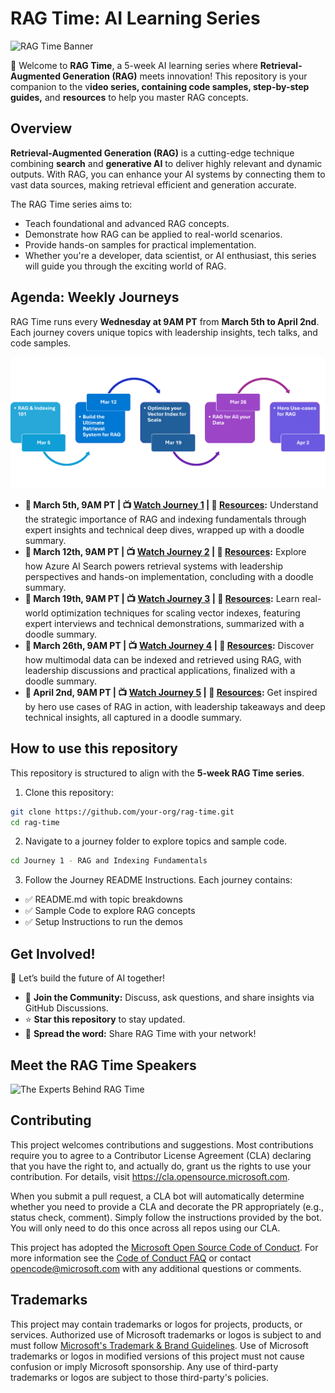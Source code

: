 # RAG Time: AI Learning Series

![RAG Time Banner](./images/banner-rag-time.png)

🎉 Welcome to **RAG Time**, a 5-week AI learning series where **Retrieval-Augmented Generation (RAG)** meets innovation! This repository is your companion to the v**ideo series, containing code samples, step-by-step guides,** and **resources** to help you master RAG concepts.

## Overview

**Retrieval-Augmented Generation (RAG)** is a cutting-edge technique combining **search** and **generative AI** to deliver highly relevant and dynamic outputs. With RAG, you can enhance your AI systems by connecting them to vast data sources, making retrieval efficient and generation accurate.

The RAG Time series aims to:

- Teach foundational and advanced RAG concepts.
- Demonstrate how RAG can be applied to real-world scenarios.
- Provide hands-on samples for practical implementation.
- Whether you're a developer, data scientist, or AI enthusiast, this series will guide you through the exciting world of RAG.

## Agenda: Weekly Journeys

RAG Time runs every **Wednesday at 9AM PT** from **March 5th to April 2nd**. Each journey covers unique topics with leadership insights, tech talks, and code samples.

![journeys weekly](./images/journeys-weekly.png)

- **📅 March 5th, 9AM PT | 📺 [Watch Journey 1](https://aka.ms/rag-time/journey1) | 📂 [Resources](./Journey%201%20-%20RAG%20and%20Indexing%20Fundamentals/README.md):** Understand the strategic importance of RAG and indexing fundamentals through expert insights and technical deep dives, wrapped up with a doodle summary.
- **📅 March 12th, 9AM PT | 📺 [Watch Journey 2](https://aka.ms/rag-time/journey2) | 📂 [Resources](./Journey%202%20-%20Build%20the%20Ultimate%20Retrieval%20System%20for%20RAG/README.md):** Explore how Azure AI Search powers retrieval systems with leadership perspectives and hands-on implementation, concluding with a doodle summary.
- **📅 March 19th, 9AM PT | 📺 [Watch Journey 3](https://aka.ms/rag-time/journey3) | 📂 [Resources](./Journey%203%20-%20Optimize%20your%20Vector%20Index%20for%20Scale/README.md):** Learn real-world optimization techniques for scaling vector indexes, featuring expert interviews and technical demonstrations, summarized with a doodle summary.
- **📅 March 26th, 9AM PT | 📺 [Watch Journey 4](https://aka.ms/rag-time/journey4) | 📂 [Resources](./Journey%204%20-%20RAG%20for%20All%20your%20Data%20Multimodal%20and%20Beyond/README.md):** Discover how multimodal data can be indexed and retrieved using RAG, with leadership discussions and practical applications, finalized with a doodle summary.
- **📅 April 2nd, 9AM PT | 📺 [Watch Journey 5](https://aka.ms/rag-time/journey5) | 📂 [Resources](./Journey%205%20-%20Hero%20use%20cases%20for%20RAG/README.md):** Get inspired by hero use cases of RAG in action, with leadership takeaways and deep technical insights, all captured in a doodle summary.

## How to use this repository

This repository is structured to align with the **5-week RAG Time series**.

1. Clone this repository:

```bash
git clone https://github.com/your-org/rag-time.git
cd rag-time
```

2. Navigate to a journey folder to explore topics and sample code.

```bash
cd Journey 1 - RAG and Indexing Fundamentals
```

3. Follow the Journey README Instructions. Each journey contains:
- ✅ README.md with topic breakdowns
- ✅ Sample Code to explore RAG concepts
- ✅ Setup Instructions to run the demos

## Get Involved!

🚀 Let’s build the future of AI together!

- 💬 **Join the Community:** Discuss, ask questions, and share insights via GitHub Discussions.
- ⭐ **Star this repository** to stay updated.
- 📢 **Spread the word:** Share RAG Time with your network!

## Meet the RAG Time Speakers

![The Experts Behind RAG Time](./images/speakers.png)

## Contributing

This project welcomes contributions and suggestions.  Most contributions require you to agree to a
Contributor License Agreement (CLA) declaring that you have the right to, and actually do, grant us
the rights to use your contribution. For details, visit https://cla.opensource.microsoft.com.

When you submit a pull request, a CLA bot will automatically determine whether you need to provide
a CLA and decorate the PR appropriately (e.g., status check, comment). Simply follow the instructions
provided by the bot. You will only need to do this once across all repos using our CLA.

This project has adopted the [Microsoft Open Source Code of Conduct](https://opensource.microsoft.com/codeofconduct/).
For more information see the [Code of Conduct FAQ](https://opensource.microsoft.com/codeofconduct/faq/) or
contact [opencode@microsoft.com](mailto:opencode@microsoft.com) with any additional questions or comments.

## Trademarks

This project may contain trademarks or logos for projects, products, or services. Authorized use of Microsoft 
trademarks or logos is subject to and must follow 
[Microsoft's Trademark & Brand Guidelines](https://www.microsoft.com/en-us/legal/intellectualproperty/trademarks/usage/general).
Use of Microsoft trademarks or logos in modified versions of this project must not cause confusion or imply Microsoft sponsorship.
Any use of third-party trademarks or logos are subject to those third-party's policies.
